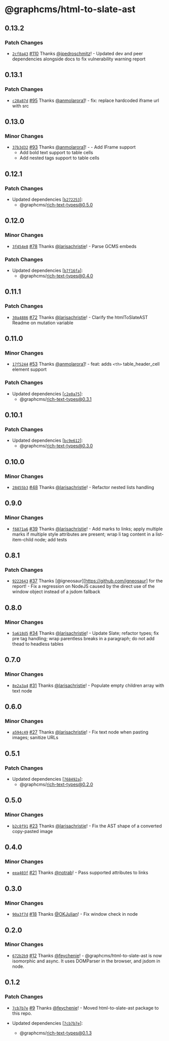 # @graphcms/html-to-slate-ast

## 0.13.2

### Patch Changes

- [`2cf8a43`](https://github.com/hygraph/rich-text/commit/2cf8a43e9a3d77672e29f52bb500317b4e3d2db6) [#110](https://github.com/hygraph/rich-text/pull/110) Thanks [@jpedroschmitz](https://github.com/jpedroschmitz)! - Updated dev and peer dependencies alongside docs to fix vulnerability warning report

## 0.13.1

### Patch Changes

- [`c28a87d`](https://github.com/hygraph/rich-text/commit/c28a87d64b5ab3ed09b0dd8b840a3a806aa61eba) [#95](https://github.com/hygraph/rich-text/pull/95) Thanks [@anmolarora1](https://github.com/anmolarora1)! - fix: replace hardcoded iframe url with src

## 0.13.0

### Minor Changes

- [`37b3d32`](https://github.com/hygraph/rich-text/commit/37b3d3292b4c7b31dd388e32c6ba9619571cc352) [#93](https://github.com/hygraph/rich-text/pull/93) Thanks [@anmolarora1](https://github.com/anmolarora1)! - - Add IFrame support
  - Add bold text support to table cells
  - Add nested tags support to table cells

## 0.12.1

### Patch Changes

- Updated dependencies [[`b272253`](https://github.com/hygraph/rich-text/commit/b2722534275efd2c5e473d549d0f0e5a28100025)]:
  - @graphcms/rich-text-types@0.5.0

## 0.12.0

### Minor Changes

- [`3f454e8`](https://github.com/hygraph/rich-text/commit/3f454e82d2c84506b70554af75b66971858e238f) [#78](https://github.com/hygraph/rich-text/pull/78) Thanks [@larisachristie](https://github.com/larisachristie)! - Parse GCMS embeds

### Patch Changes

- Updated dependencies [[`b7f16fa`](https://github.com/hygraph/rich-text/commit/b7f16fa76a28ad0f5cdbe6cb1f58d7fafa63df15)]:
  - @graphcms/rich-text-types@0.4.0

## 0.11.1

### Patch Changes

- [`30a4886`](https://github.com/hygraph/rich-text/commit/30a4886511a313075cd36c2c38f2891ceaf95ad8) [#72](https://github.com/hygraph/rich-text/pull/72) Thanks [@larisachristie](https://github.com/larisachristie)! - Clarify the htmlToSlateAST Readme on mutation variable

## 0.11.0

### Minor Changes

- [`17f5244`](https://github.com/hygraph/rich-text/commit/17f52440c3fae398f8fd49d4ef61a6fe46ff8635) [#53](https://github.com/hygraph/rich-text/pull/53) Thanks [@anmolarora1](https://github.com/anmolarora1)! - feat: adds `<th>` table_header_cell element support

### Patch Changes

- Updated dependencies [[`c2e0a75`](https://github.com/hygraph/rich-text/commit/c2e0a75e995591bb299250f4d14092b1843b1183)]:
  - @graphcms/rich-text-types@0.3.1

## 0.10.1

### Patch Changes

- Updated dependencies [[`bc9e612`](https://github.com/hygraph/rich-text/commit/bc9e61293ec0535328541c95c33e71f51ec09c43)]:
  - @graphcms/rich-text-types@0.3.0

## 0.10.0

### Minor Changes

- [`28455b3`](https://github.com/hygraph/rich-text/commit/28455b3cb7407785ed6ddce3dfd6d29504888f01) [#48](https://github.com/hygraph/rich-text/pull/48) Thanks [@larisachristie](https://github.com/larisachristie)! - Refactor nested lists handling

## 0.9.0

### Minor Changes

- [`f6871a6`](https://github.com/hygraph/rich-text/commit/f6871a60e56af84b6c6276a84a0e6cb1d95dd062) [#39](https://github.com/hygraph/rich-text/pull/39) Thanks [@larisachristie](https://github.com/larisachristie)! - Add marks to links; apply multiple marks if multiple style attributes are present; wrap li tag content in a list-item-child node; add tests

## 0.8.1

### Patch Changes

- [`9222643`](https://github.com/hygraph/rich-text/commit/9222643f6ac086bcca3d227138ec3deeb2af910b) [#37](https://github.com/hygraph/rich-text/pull/37) Thanks [@igneosaur][https://github.com/igneosaur] for the report! - Fix a regression on NodeJS caused by the direct use of the window object instead of a jsdom fallback

## 0.8.0

### Minor Changes

- [`5a618d5`](https://github.com/hygraph/rich-text/commit/5a618d5a53703f1e0a2a76815a7f9b0f9c98df80) [#34](https://github.com/hygraph/rich-text/pull/34) Thanks [@larisachristie](https://github.com/larisachristie)! - Update Slate; refactor types; fix pre tag handling; wrap parentless breaks in a paragraph; do not add thead to headless tables

## 0.7.0

### Minor Changes

- [`8e2a3a4`](https://github.com/hygraph/rich-text/commit/8e2a3a4660176eb957977f2b01c3c26c79e54dd2) [#31](https://github.com/hygraph/rich-text/pull/31) Thanks [@larisachristie](https://github.com/larisachristie)! - Populate empty children array with text node

## 0.6.0

### Minor Changes

- [`a594c49`](https://github.com/hygraph/rich-text/commit/a594c49620fe27346f39ec3f0fd44d84927a70f7) [#27](https://github.com/hygraph/rich-text/pull/27) Thanks [@larisachristie](https://github.com/larisachristie)! - Fix text node when pasting images; sanitize URLs

## 0.5.1

### Patch Changes

- Updated dependencies [[`768492a`](https://github.com/hygraph/rich-text/commit/768492a5dd5e642cc639b82cd7e13f2ce7f2dc96)]:
  - @graphcms/rich-text-types@0.2.0

## 0.5.0

### Minor Changes

- [`b2c8f91`](https://github.com/hygraph/rich-text/commit/b2c8f9163abe9e1f50aaf3da5e242a8beb0efe31) [#23](https://github.com/hygraph/rich-text/pull/23) Thanks [@larisachristie](https://github.com/larisachristie)! - Fix the AST shape of a converted copy-pasted image

## 0.4.0

### Minor Changes

- [`eea403f`](https://github.com/hygraph/rich-text/commit/eea403faf1074f3532b4697296014c3c436083d0) [#21](https://github.com/hygraph/rich-text/pull/21) Thanks [@notrab](https://github.com/notrab)! - Pass supported attributes to links

## 0.3.0

### Minor Changes

- [`90a3f7d`](https://github.com/hygraph/rich-text/commit/90a3f7d6c1e135bb1d9a8e57fda49cb0e24a1c53) [#18](https://github.com/hygraph/rich-text/pull/18) Thanks [@OKJulian](https://github.com/OKJulian)! - Fix window check in node

## 0.2.0

### Minor Changes

- [`672b2b9`](https://github.com/hygraph/rich-text/commit/672b2b97566d6ecf2f9071a1fff0b2e172bdc56d) [#12](https://github.com/hygraph/rich-text/pull/12) Thanks [@feychenie](https://github.com/feychenie)! - @graphcms/html-to-slate-ast is now isomorphic and async. It uses DOMParser in the browser, and jsdom in node.

## 0.1.2

### Patch Changes

- [`7cb7b7e`](https://github.com/hygraph/rich-text/commit/7cb7b7ef78a465c54982f81c77432d001ea9645b) [#9](https://github.com/hygraph/rich-text/pull/9) Thanks [@feychenie](https://github.com/feychenie)! - Moved html-to-slate-ast package to this repo.

- Updated dependencies [[`7cb7b7e`](https://github.com/hygraph/rich-text/commit/7cb7b7ef78a465c54982f81c77432d001ea9645b)]:
  - @graphcms/rich-text-types@0.1.3
